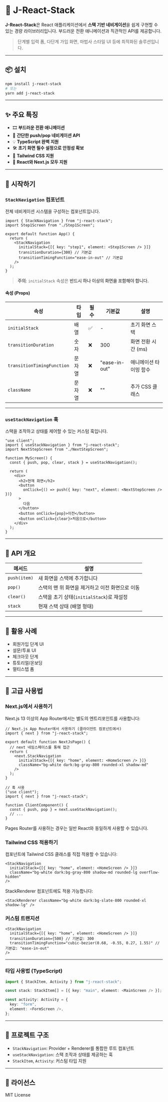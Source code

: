 # 🧱 J-React-Stack

**J-React-Stack**은 React 애플리케이션에서 **스택 기반 네비게이션**을 쉽게 구현할 수 있는 경량 라이브러리입니다. 부드러운 전환 애니메이션과 직관적인 API를 제공합니다.

> 단계별 입력 폼, 다단계 가입 화면, 마법사 스타일 UI 등에 최적화된 솔루션입니다.

---

## 📦 설치

```bash
npm install j-react-stack
# 또는
yarn add j-react-stack
```

---

## ✨ 주요 특징

- 🎞 **부드러운 전환 애니메이션**
- 🧭 **간단한 push/pop 네비게이션 API**
- 💡 **TypeScript 완벽 지원**
- 🛠 **초기 화면 필수 설정으로 안정성 확보**
- 🎨 **Tailwind CSS 지원**
- 🔄 **React와 Next.js 모두 지원**

---

## 🚀 시작하기

### `StackNavigation` 컴포넌트

전체 네비게이션 시스템을 구성하는 컴포넌트입니다.

```tsx
import { StackNavigation } from "j-react-stack";
import Step1Screen from "./Step1Screen";

export default function App() {
  return (
    <StackNavigation
      initialStack={[{ key: "step1", element: <Step1Screen /> }]}
      transitionDuration={300} // 기본값
      transitionTimingFunction="ease-in-out" // 기본값
    />
  );
}
```

> **주의**: `initialStack` 속성은 **반드시 하나 이상의 화면을 포함해야 합니다.**

#### 속성 (Props)

| 속성                       | 타입   | 필수 | 기본값        | 설명                   |
| -------------------------- | ------ | ---- | ------------- | ---------------------- |
| `initialStack`             | 배열   | ✅   | -             | 초기 화면 스택         |
| `transitionDuration`       | 숫자   | ❌   | 300           | 화면 전환 시간 (ms)    |
| `transitionTimingFunction` | 문자열 | ❌   | "ease-in-out" | 애니메이션 타이밍 함수 |
| `className`                | 문자열 | ❌   | ""            | 추가 CSS 클래스        |

---

### `useStackNavigation` 훅

스택을 조작하고 상태를 제어할 수 있는 커스텀 훅입니다.

```tsx
"use client";
import { useStackNavigation } from "j-react-stack";
import NextStepScreen from "./NextStepScreen";

function MyScreen() {
  const { push, pop, clear, stack } = useStackNavigation();

  return (
    <div>
      <h2>현재 화면</h2>
      <button
        onClick={() => push({ key: "next", element: <NextStepScreen /> })}
      >
        다음
      </button>
      <button onClick={pop}>이전</button>
      <button onClick={clear}>처음으로</button>
    </div>
  );
}
```

---

## 🧰 API 개요

| 메서드       | 설명                                            |
| ------------ | ----------------------------------------------- |
| `push(item)` | 새 화면을 스택에 추가합니다                     |
| `pop()`      | 스택의 맨 위 화면을 제거하고 이전 화면으로 이동 |
| `clear()`    | 스택을 초기 상태(`initialStack`)로 재설정       |
| `stack`      | 현재 스택 상태 (배열 형태)                      |

---

## 🎯 활용 사례

- 회원가입 단계 UI
- 설문/투표 UI
- 체크아웃 단계
- 튜토리얼/온보딩
- 멀티스텝 폼

---

## 🎨 고급 사용법

### Next.js에서 사용하기

Next.js 13 이상의 App Router에서는 별도의 엔트리포인트를 사용합니다:

```tsx
// Next.js App Router에서 사용하기 (클라이언트 컴포넌트에서)
import { next } from "j-react-stack";

export default function NextJsPage() {
  // next 네임스페이스를 통해 접근
  return (
    <next.StackNavigation
      initialStack={[{ key: "home", element: <HomeScreen /> }]}
      className="bg-white dark:bg-gray-800 rounded-xl shadow-md"
    />
  );
}

// 훅 사용
("use client");
import { next } from "j-react-stack";

function ClientComponent() {
  const { push, pop } = next.useStackNavigation();
  // ...
}
```

Pages Router를 사용하는 경우는 일반 React와 동일하게 사용할 수 있습니다.

### Tailwind CSS 적용하기

컴포넌트에 Tailwind CSS 클래스를 직접 적용할 수 있습니다:

```tsx
<StackNavigation
  initialStack={[{ key: "home", element: <HomeScreen /> }]}
  className="bg-white dark:bg-gray-800 shadow-md rounded-lg overflow-hidden"
/>
```

StackRenderer 컴포넌트에도 적용 가능합니다:

```tsx
<StackRenderer className="bg-white dark:bg-slate-800 rounded-xl shadow-lg" />
```

### 커스텀 트랜지션

```tsx
<StackNavigation
  initialStack={[{ key: "home", element: <HomeScreen /> }]}
  transitionDuration={500} // 기본값: 300
  transitionTimingFunction="cubic-bezier(0.68, -0.55, 0.27, 1.55)" // 기본값: "ease-in-out"
/>
```

---

### 타입 사용법 (TypeScript)

```ts
import { StackItem, Activity } from "j-react-stack";

const stack: StackItem[] = [{ key: "main", element: <MainScreen /> }];

const activity: Activity = {
  key: "form",
  element: <FormScreen />,
};
```

---

## 📁 프로젝트 구조

- `StackNavigation`: Provider + Renderer를 통합한 루트 컴포넌트
- `useStackNavigation`: 스택 조작과 상태를 제공하는 훅
- `StackItem`, `Activity`: 커스텀 타입 지원

---

## 🎯 라이선스

MIT License
